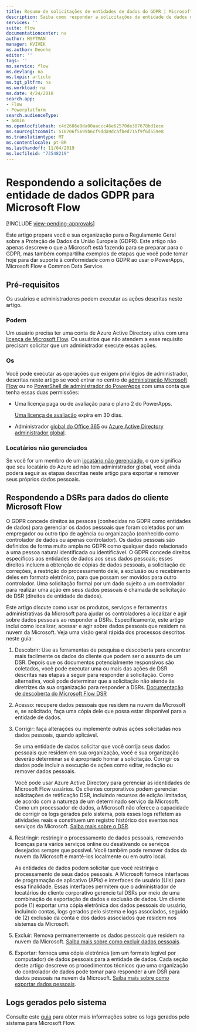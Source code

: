 ```yaml
---
title: Resumo de solicitações de entidades de dados do GDPR | Microsoft Docs
description: Saiba como responder a solicitações de entidade de dados de às GPDR para Microsoft Flow.
services: ''
suite: flow
documentationcenter: na
author: MSFTMAN
manager: KVIVEK
ms.author: Deonhe
editor: ''
tags: ''
ms.service: flow
ms.devlang: na
ms.topic: article
ms.tgt_pltfrm: na
ms.workload: na
ms.date: 4/24/2018
search.app:
- Flow
- Powerplatform
search.audienceType:
- admin
ms.openlocfilehash: c4d2686e9da00aaccc46e62570de387678bd1ece
ms.sourcegitcommit: 510706f5699b6cf9dda9dcafbed715f9f6d559e8
ms.translationtype: MT
ms.contentlocale: pt-BR
ms.lasthandoff: 11/04/2019
ms.locfileid: "73548219"
---
```

# <a name="responding-to-gdpr-data-subject-requests-for-microsoft-flow"></a>Respondendo a solicitações de entidade de dados GDPR para Microsoft Flow
[!INCLUDE [view-pending-approvals](includes/cc-rebrand.md)]

Este artigo prepara você e sua organização para o Regulamento Geral sobre a Proteção de Dados da União Europeia (GDPR). Este artigo não apenas descreve o que a Microsoft está fazendo para se preparar para o GDPR, mas também compartilha exemplos de etapas que você pode tomar hoje para dar suporte à conformidade com o GDPR ao usar o PowerApps, Microsoft Flow e Common Data Service.

## <a name="prerequisites"></a>Pré-requisitos

Os usuários e administradores podem executar as ações descritas neste artigo.

### <a name="users"></a>Podem

Um usuário precisa ter uma conta de Azure Active Directory ativa com uma [licença de Microsoft Flow](https://preview.flow.microsoft.com/pricing/). Os usuários que não atendem a esse requisito precisam solicitar que um administrador execute essas ações.

### <a name="administrators"></a>Os

Você pode executar as operações que exigem privilégios de administrador, descritas neste artigo se você entrar no centro de [administração Microsoft Flow](https://admin.flow.microsoft.com/) ou no [PowerShell de administrador do PowerApps](https://go.microsoft.com/fwlink/?linkid=871804) com uma conta que tenha essas duas permissões:

- Uma licença paga ou de avaliação para o plano 2 do PowerApps.

    [Uma licença de avaliação](http://web.powerapps.com/trial) expira em 30 dias.

- Administrador [global do Office 365](https://support.office.com/article/assign-admin-roles-in-office-365-for-business-eac4d046-1afd-4f1a-85fc-8219c79e1504) ou [Azure Active Directory administrador global](https://docs.microsoft.com/azure/active-directory/active-directory-assign-admin-roles-azure-portal).

### <a name="unmanaged-tenants"></a>Locatários não gerenciados
Se você for um membro de um [locatário não gerenciado](https://docs.microsoft.com/azure/active-directory/domains-admin-takeover), o que significa que seu locatário do Azure ad não tem administrador global, você ainda poderá seguir as etapas descritas neste artigo para exportar e remover seus próprios dados pessoais. 

## <a name="responding-to-dsrs-for-microsoft-flow-customer-data"></a>Respondendo a DSRs para dados do cliente Microsoft Flow

O GDPR concede direitos às pessoas (conhecidas no GDPR como entidades de dados) para gerenciar os dados pessoais que foram coletados por um empregador ou outro tipo de agência ou organização (conhecido como controlador de dados ou apenas controlador). Os dados pessoais são definidos de forma muito ampla no GDPR como qualquer dado relacionado a uma pessoa natural identificada ou identificável. O GDPR concede direitos específicos aos entidades de dados aos seus dados pessoais; esses direitos incluem a obtenção de cópias de dados pessoais, a solicitação de correções, a restrição do processamento dele, a exclusão ou o recebimento deles em formato eletrônico, para que possam ser movidos para outro controlador. Uma solicitação formal por um dado sujeito a um controlador para realizar uma ação em seus dados pessoais é chamada de solicitação de DSR (direitos de entidade de dados).

Este artigo discute como usar os produtos, serviços e ferramentas administrativas da Microsoft para ajudar os controladores a localizar e agir sobre dados pessoais ao responder a DSRs. Especificamente, este artigo inclui como localizar, acessar e agir sobre dados pessoais que residem na nuvem da Microsoft. Veja uma visão geral rápida dos processos descritos neste guia:

1. Descobrir: Use as ferramentas de pesquisa e descoberta para encontrar mais facilmente os dados do cliente que podem ser o assunto de um DSR. Depois que os documentos potencialmente responsivos são coletados, você pode executar uma ou mais das ações de DSR descritas nas etapas a seguir para responder à solicitação. Como alternativa, você pode determinar que a solicitação não atende às diretrizes da sua organização para responder a DSRs. [Documentação de descoberta do Microsoft Flow DSR](gdpr-dsr-discovery.md)

1. Acesso: recupere dados pessoais que residem na nuvem da Microsoft e, se solicitado, faça uma cópia dele que possa estar disponível para a entidade de dados.

1. Corrigir: faça alterações ou implemente outras ações solicitadas nos dados pessoais, quando aplicável.

    Se uma entidade de dados solicitar que você corrija seus dados pessoais que residem em sua organização, você e sua organização deverão determinar se é apropriado honrar a solicitação.  Corrigir os dados pode incluir a execução de ações como editar, redação ou remover dados pessoais.

    Você pode usar Azure Active Directory para gerenciar as identidades de Microsoft Flow usuários. Os clientes corporativos podem gerenciar solicitações de retificação DSR, incluindo recursos de edição limitados, de acordo com a natureza de um determinado serviço da Microsoft.  Como um processador de dados, a Microsoft não oferece a capacidade de corrigir os logs gerados pelo sistema, pois esses logs refletem as atividades reais e constituem um registro histórico dos eventos nos serviços da Microsoft.  [Saiba mais sobre o DSR](https://docs.microsoft.com/microsoft-365/compliance/gdpr-dsr-azure).

1. Restringir: restringir o processamento de dados pessoais, removendo licenças para vários serviços online ou desativando os serviços desejados sempre que possível. Você também pode remover dados da nuvem da Microsoft e mantê-los localmente ou em outro local.

    As entidades de dados podem solicitar que você restrinja o processamento de seus dados pessoais.  A Microsoft fornece interfaces de programação de aplicativo (APIs) e interfaces de usuário (UIs) para essa finalidade.  Essas interfaces permitem que o administrador de locatários do cliente corporativo gerencie tal DSRs por meio de uma combinação de exportação de dados e exclusão de dados. Um cliente pode (1) exportar uma cópia eletrônica dos dados pessoais do usuário, incluindo contas, logs gerados pelo sistema e logs associados, seguido de (2) exclusão da conta e dos dados associados que residem nos sistemas da Microsoft.

1. Excluir: Remova permanentemente os dados pessoais que residem na nuvem da Microsoft. [Saiba mais sobre como excluir dados pessoais](gdpr-dsr-delete.md).

1. Exportar: forneça uma cópia eletrônica (em um formato legível por computador) de dados pessoais para a entidade de dados. Cada seção deste artigo descreve os procedimentos técnicos que uma organização do controlador de dados pode tomar para responder a um DSR para dados pessoais na nuvem da Microsoft. [Saiba mais sobre como exportar dados pessoais](gdpr-dsr-export.md).

## <a name="system-generated-logs"></a>Logs gerados pelo sistema

Consulte este [guia](https://docs.microsoft.com/powerapps/administrator/powerapps-gdpr-dsr-guide-systemlogs) para obter mais informações sobre os logs gerados pelo sistema para Microsoft Flow.
